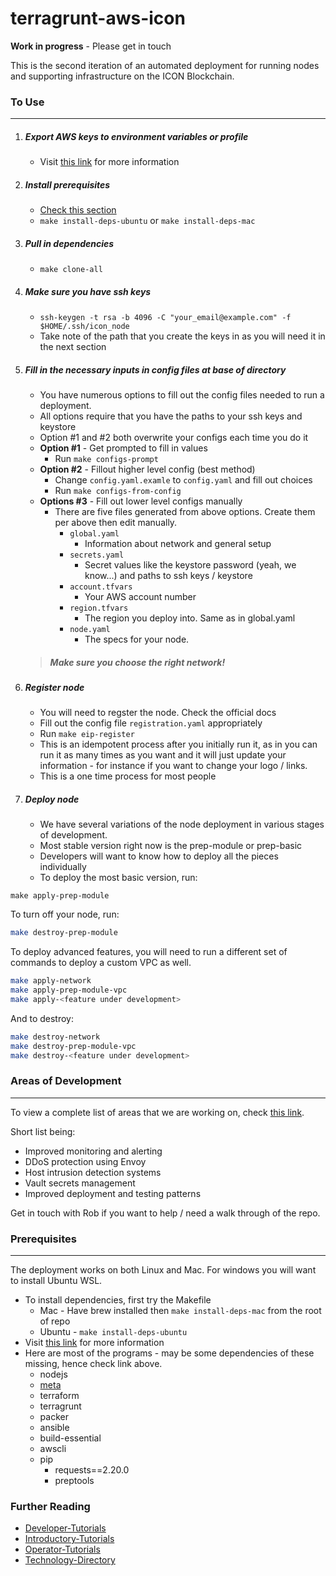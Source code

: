 # terragrunt-aws-icon

**Work in progress** - Please get in touch 

This is the second iteration of an automated deployment for running nodes and supporting infrastructure on the ICON Blockchain. 

### To Use 
---
1. ##### Export AWS keys to environment variables or profile 
	- Visit [this link](https://www.notion.so/insightbxplanning/AWS-Keys-Tutorial-175fa12e9b5b43509235a97fca275653) for more information 
2. ##### Install prerequisites 
	- [Check this section](#prerequisites)
	- `make install-deps-ubuntu` or `make install-deps-mac` 
3. ##### Pull in dependencies 
    - `make clone-all`
4. ##### Make sure you have ssh keys
	- `ssh-keygen -t rsa -b 4096 -C "your_email@example.com" -f $HOME/.ssh/icon_node`
	- Take note of the path that you create the keys in as you will need it in the next section

5. #####  Fill in the necessary inputs in config files at base of directory 
    - You have numerous options to fill out the config files needed to run a deployment.
    - All options require that you have the paths to your ssh keys and keystore
    - Option #1 and #2 both overwrite your configs each time you do it 
    - **Option #1** - Get prompted to fill in values 
        - Run `make configs-prompt`
    - **Option #2** - Fillout higher level config (best method)
        - Change `config.yaml.examle` to `config.yaml` and fill out choices 
        - Run `make configs-from-config`
    - **Options #3** - Fill out lower level configs manually 
        - There are five files generated from above options. Create them per above then edit manually. 
            - `global.yaml`
                - Information about network and general setup  
            - `secrets.yaml`
                - Secret values like the keystore password (yeah, we know...) and paths to ssh keys / keystore 
            - `account.tfvars`
                - Your AWS account number
            - `region.tfvars`
                - The region you deploy into.  Same as in global.yaml
            - `node.yaml`
                - The specs for your node. 
	> ##### Make sure you choose the right network!
6. ##### Register node
	- You will need to regster the node.  Check the official docs 
	- Fill out the config file `registration.yaml` appropriately 
	- Run `make eip-register`
    - This is an idempotent process after you initially run it, as in you can run it as many times as you want and it will just update your information - for instance if you want to change your logo / links.
	- This is a one time process for most people
	
7. ##### Deploy node
	- We have several variations of the node deployment in various stages of development.  
	- Most stable version right now is the prep-module or prep-basic 
	- Developers will want to know how to deploy all the pieces individually 
	- To deploy the most basic version, run:

```
make apply-prep-module
```

To turn off your node, run:
```bash
make destroy-prep-module
```

To deploy advanced features, you will need to run a different set of commands to deploy a custom VPC as well. 

```bash
make apply-network 
make apply-prep-module-vpc 
make apply-<feature under development> 
```
And to destroy:
```bash
make destroy-network 
make destroy-prep-module-vpc 
make destroy-<feature under development> 
```

### Areas of Development 
---
To view a complete list of areas that we are working on, check [this link](https://www.notion.so/insightbxplanning/ec755b12bffa4cfca2026b76f035b096?v=bc2712a04ccb468f9847f0cc5a4912cd). 

Short list being: 
- Improved monitoring and alerting 
- DDoS protection using Envoy 
- Host intrusion detection systems
- Vault secrets management 
- Improved deployment and testing patterns 

Get in touch with Rob if you want to help / need a walk through of the repo. 

### Prerequisites
---
The deployment works on both Linux and Mac. For windows you will want to install Ubuntu WSL.  
- To install dependencies, first try the Makefile
    - Mac - Have brew installed then `make install-deps-mac` from the root of repo 
    - Ubuntu - `make install-deps-ubuntu`
- Visit [this link](https://www.notion.so/insightbxplanning/Installing-Prerequisites-0def287ace304b4b98326b743f88d30b) for more information 
- Here are most of the programs - may be some dependencies of these missing, hence check link above. 
	- nodejs 
	- [meta](https://github.com/mateodelnorte/meta)
	- terraform
	- terragrunt 
	- packer 
	- ansible 
	- build-essential 
	- awscli 
	- pip 
		- requests==2.20.0
		- preptools 

### Further Reading 

- [Developer-Tutorials](https://www.notion.so/insightbxplanning/Developer-Tutorials-bd090555d1a841b48e34d3b675c58f94)
- [Introductory-Tutorials](https://www.notion.so/insightbxplanning/Introductory-Tutorials-0416f96a30ee485f9e30c3a75b4910bf)
- [Operator-Tutorials](https://www.notion.so/insightbxplanning/Operator-Tutorials-bc2b8b1d0f344b6cab3da2cb193eb3ab)
- [Technology-Directory](https://www.notion.so/insightbxplanning/Technology-Directory-acc71617035743ae858c0699e4de4bab)

